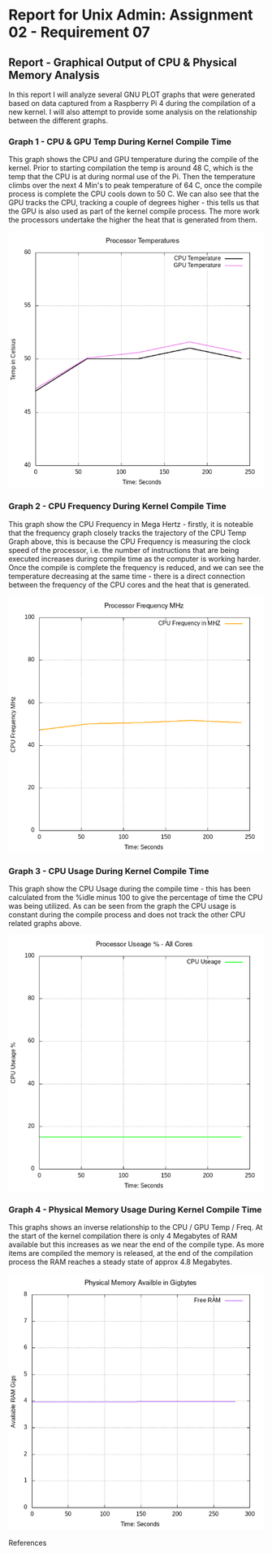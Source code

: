 # Report for Unix Admin: Assignment 02 - Requirement 07

## Report - Graphical Output of CPU & Physical Memory Analysis

In this report I will analyze several GNU PLOT graphs that were generated based on data captured from a Raspberry Pi 4 during the compilation of a new kernel. I will also attempt to provide some analysis on the relationship between the different graphs.



### Graph 1 - CPU & GPU Temp During Kernel Compile Time

This graph shows the CPU and GPU temperature during the compile of the kernel. Prior to starting compilation the temp is around 48 C, which is the temp that the CPU is at during normal use of the Pi. Then the temperature climbs over the next 4 Min's to peak temperature of 64 C, once the compile process is complete the CPU cools down to 50 C. We can also see that the GPU tracks the CPU, tracking a couple of degrees higher - this tells us that the GPU is also used as part of the kernel compile process. The more work the processors undertake the higher the heat that is generated from them.

![cpu gpu temp graph](/cpu_temp_graph.png "CPU & GPU Temp")


### Graph 2 - CPU Frequency During Kernel Compile Time

This graph show the CPU Frequency in Mega Hertz - firstly, it is noteable that the frequency graph closely tracks the trajectory of the CPU Temp Graph above, this is because the CPU Frequency is measuring the clock speed of the processor, i.e. the number of instructions that are being executed increases during compile time as the computer is working harder. Once the compile is complete the frequency is reduced, and we can see the temperature decreasing at the same time - there is a direct connection between the frequency of the CPU cores and the heat that is generated.

![cpu frequency graph](/cpu_frequency_graph.png "CPU Frequency")



### Graph 3 - CPU Usage During Kernel Compile Time

This graph show the CPU Usage during the compile time - this has been calculated from the %idle minus 100 to give the percentage of time the CPU was being utilized. As can be seen from the graph the CPU usage is constant during the compile process and does not track the other CPU related graphs above.

![cpu usage graph](/cpu_useage_graph.png "CPU Usage")


### Graph 4 - Physical Memory Usage During Kernel Compile Time

This graphs shows an inverse relationship to the CPU / GPU Temp / Freq. At the start of the kernel compilation there is only 4 Megabytes of RAM available but this increases as we near the end of the compile type. As more items are compiled the memory is released, at the end of the compilation process the RAM reaches a steady state of approx 4.8 Megabytes.

![memory free graph](/mem_free_graph.png "Memory Free")

References



